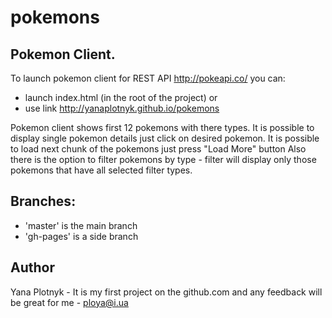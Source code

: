 # pokemons

## Pokemon Client.

To launch pokemon client for REST API http://pokeapi.co/ you can:
 - launch index.html (in the root of the project)
 or
 - use link http://yanaplotnyk.github.io/pokemons

Pokemon client shows first 12 pokemons with there types.
It is possible to display single pokemon details just click on desired pokemon.
It is possible to load next chunk of the pokemons just press "Load More" button
Also there is the option to filter pokemons by type - filter will display only those pokemons that have all selected filter types.

## Branches:
* 'master' is the main branch
* 'gh-pages' is a side branch

## Author
Yana Plotnyk - It is my first project on the github.com and any feedback will be great for me - ploya@i.ua

